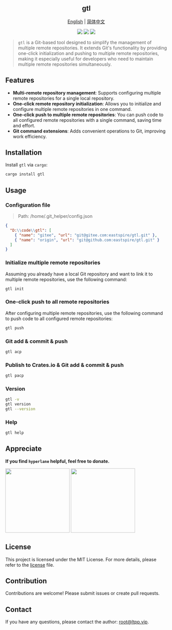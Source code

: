 <center>

## gtl

[English](README.md) | [简体中文](README.ZH-CN.md)

[![](https://img.shields.io/crates/v/gtl.svg)](https://crates.io/crates/gtl)
[![](https://img.shields.io/crates/d/gtl.svg)](https://img.shields.io/crates/d/gtl.svg)
[![](https://img.shields.io/crates/l/gtl.svg)](./license)

</center>

> `gtl` is a Git-based tool designed to simplify the management of multiple remote repositories. It extends Git's functionality by providing one-click initialization and pushing to multiple remote repositories, making it especially useful for developers who need to maintain multiple remote repositories simultaneously.

## Features

- **Multi-remote repository management**: Supports configuring multiple remote repositories for a single local repository.
- **One-click remote repository initialization**: Allows you to initialize and configure multiple remote repositories in one command.
- **One-click push to multiple remote repositories**: You can push code to all configured remote repositories with a single command, saving time and effort.
- **Git command extensions**: Adds convenient operations to Git, improving work efficiency.

## Installation

Install `gtl` via `cargo`:

```bash
cargo install gtl
```

## Usage

### Configuration file

> Path: /home/.git_helper/config.json

```json
{
  "D:\\code\\gtl": [
    { "name": "gitee", "url": "git@gitee.com:eastspire/gtl.git" },
    { "name": "origin", "url": "git@github.com:eastspire/gtl.git" }
  ]
}
```

### Initialize multiple remote repositories

Assuming you already have a local Git repository and want to link it to multiple remote repositories, use the following command:

```bash
gtl init
```

### One-click push to all remote repositories

After configuring multiple remote repositories, use the following command to push code to all configured remote repositories:

```bash
gtl push
```

### Git add & commit & push

```bash
gtl acp
```

### Publish to Crates.io & Git add & commit & push

```bash
gtl pacp
```

### Version

```bash
gtl -v
gtl version
gtl --version
```

### Help

```bash
gtl help
```

## Appreciate

**If you find `hyperlane` helpful, feel free to donate.**

<img src="https://docs.ltpp.vip/img/wechat-pay.png" width="200">  
<img src="https://docs.ltpp.vip/img/alipay-pay.jpg" width="200">

## License

This project is licensed under the MIT License. For more details, please refer to the [license](license) file.

## Contribution

Contributions are welcome! Please submit issues or create pull requests.

## Contact

If you have any questions, please contact the author: [root@ltpp.vip](mailto:root@ltpp.vip).

